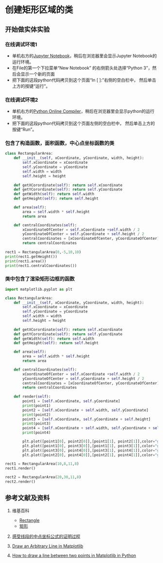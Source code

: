# 创建矩形区域的类

## 开始做实体实验

### 在线调试环境1

- 单机右方的[Jupyter Notebook](https://mybinder.org/v2/gh/ipython/ipython-in-depth/master?filepath=binder/Index.ipynb)，稍后在浏览器里会显示Jupyter Notebook的运行环境。
- 在File的第一个下拉菜单“New Notebook” 的右侧箭头处选择“Python 3”，然后会显示一个新的页面
- 把下面的这段python代码拷贝到这个页面“In [ ]:”右侧的空白栏中， 然后单击上方的按键“运行”。

### 在线调试环境2

- 单机右方的[Python Online Compiler](https://trinket.io/python3/a5bd54189b)，稍后在浏览器里会显示python的运行环境。
- 把下面的这段python代码拷贝到这个页面左侧的空白栏中， 然后单击上方的按键“Run”。

### 包含了构造函数，面积函数，中心点坐标函数的类
```python
class RectangularArea:
    def __init__(self, xCoordinate, yCoordinate, width, height):
        self.xCoordinate = xCoordinate
        self.yCoordinate = yCoordinate
        self.width = width
        self.height = height        
    
    def getXCorordinate(self): return self.xCoordinate
    def getYCorordinate(self): return self.yCoordinate
    def getWidth(self): return self.width
    def getHeight(self): return self.height

    def area(self):
    	area = self.width * self.height
    	return area

    def centralCoordinates(self):
    	xCoordinateOfCenter = self.xCoordinate +self.width / 2
    	yCoordinateOfCenter = self.yCoordinate + self.height / 2
    	centralCoordinates = [xCoordinateOfCenter, yCoordinateOfCenter]
    	return centralCoordinates
    	
rect1 = RectangularArea(0,-5,10,10)
print(rect1.getHeight())
print(rect1.area())
print(rect1.centralCoordinates())
```

### 类中包含了渲染矩形边框的函数
```python
import matplotlib.pyplot as plt

class RectangularArea:
    def __init__(self, xCoordinate, yCoordinate, width, height):
        self.xCoordinate = xCoordinate
        self.yCoordinate = yCoordinate
        self.width = width
        self.height = height        
    
    def getXCorordinate(self): return self.xCoordinate
    def getYCorordinate(self): return self.yCoordinate
    def getWidth(self): return self.width
    def getHeight(self): return self.height

    def area(self):
    	area = self.width * self.height
    	return area

    def centralCoordinates(self):
    	xCoordinateOfCenter = self.xCoordinate +self.width / 2
    	yCoordinateOfCenter = self.yCoordinate + self.height / 2
    	centralCoordinates = [xCoordinateOfCenter, yCoordinateOfCenter]
    	return centralCoordinates
    	
    def render(self):
        point1 = [self.xCoordinate, self.yCoordinate]
        print(point1)
        point2 = [self.xCoordinate + self.width, self.yCoordinate]
        print(point2)
        point3 = [self.xCoordinate, self.yCoordinate + self.height]
        print(point3)
        point4 = [self.xCoordinate + self.width, self.yCoordinate + self.height]
        print(point4)

        plt.plot([point1[0], point2[0]],[point1[1], point2[1]],color="green")
        plt.plot([point1[0], point3[0]],[point1[1], point3[1]],color="green")
        plt.plot([point3[0], point4[0]],[point3[1], point4[1]],color="green")
        plt.plot([point2[0], point4[0]],[point2[1], point4[1]],color="green")	
        
rect1 = RectangularArea(10,8,11,8)
rect1.render()

rect2 = RectangularArea(20,30,11,8)
rect2.render()
```

## 参考文献及资料

1. 维基百科
	- [Rectangle](https://en.wikipedia.org/wiki/Rectangle) 
	- [矩形](https://zh.wikipedia.org/wiki/%E7%9F%A9%E5%BD%A2) 

2. [感受线段的中点坐标公式的证明过程](https://gitee.com/quanbinn/Learn-Mathematical-Olympiad-The-Interactive-Way/blob/master/chapters/%E6%AC%A7%E5%87%A0%E9%87%8C%E5%BE%97%E5%87%A0%E4%BD%95/%E8%B7%9D%E7%A6%BB%E5%85%AC%E5%BC%8F/%E6%84%9F%E5%8F%97%E7%BA%BF%E6%AE%B5%E7%9A%84%E4%B8%AD%E7%82%B9%E5%9D%90%E6%A0%87%E5%85%AC%E5%BC%8F%E7%9A%84%E8%AF%81%E6%98%8E%E8%BF%87%E7%A8%8B.md) 

3. [Draw an Arbitrary Line in Matplotlib](https://www.delftstack.com/howto/matplotlib/matplotlib-draw-an-arbitrary-line/) 

4. [How to draw a line between two points in Matplotlib in Python](https://www.adamsmith.haus/python/answers/how-to-draw-a-line-between-two-points-in-matplotlib-in-python) 
